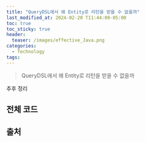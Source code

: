 ```yaml
---
title: "QueryDSL에서 왜 Entity로 리턴을 받을 수 없을까"
last_modified_at: 2024-02-20 T11:44:00-05:00
toc: true
toc_sticky: true
header:
  teaser: /images/effective_Java.png
categories:
  - Technology
tags:
---
```


> QueryDSL에서 왜 Entity로 리턴을 받을 수 없을까

추후 정리

## 전체 코드


## 출처
